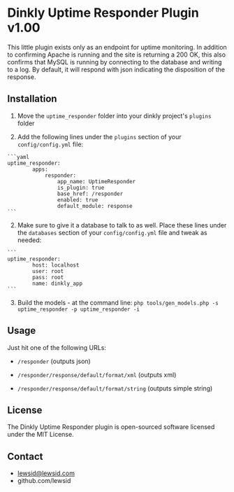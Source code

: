 Dinkly Uptime Responder Plugin v1.00
====================================

This little plugin exists only as an endpoint for uptime monitoring. In addition to confirming Apache is running
and the site is returning a 200 OK, this also confirms that MySQL is running by connecting to the database and 
writing to a log. By default, it will respond with json indicating the disposition of the response.


Installation
------------

  1. Move the `uptime_responder` folder into your dinkly project's `plugins` folder

  2. Add the following lines under the `plugins` section of your `config/config.yml` file:

    ```yaml
    uptime_responder:
            apps:
                responder:
                    app_name: UptimeResponder
                    is_plugin: true
                    base_href: /responder
                    enabled: true
                    default_module: response
    ```

  2. Make sure to give it a database to talk to as well. Place these lines under the `databases` section of your `config/config.yml` file and tweak as needed:

    ```
    uptime_responder:
            host: localhost
            user: root
            pass: root
            name: dinkly_app
    ```

  3. Build the models - at the command line: `php tools/gen_models.php -s uptime_responder -p uptime_responder -i`


Usage
-----

Just hit one of the following URLs:

  - `/responder` (outputs json)
  
  - `/responder/response/default/format/xml` (outputs xml)

  - `/responder/response/default/format/string` (outputs simple string)


License
-------

The Dinkly Uptime Responder plugin is open-sourced software licensed under the MIT License.


Contact
-------

  - lewsid@lewsid.com
  - github.com/lewsid
